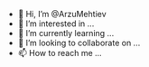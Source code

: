 - 👋 Hi, I’m @ArzuMehtiev
- 👀 I’m interested in ...
- 🌱 I’m currently learning ...
- 💞️ I’m looking to collaborate on ...
- 📫 How to reach me ...

<!---
ArzuMehtiev/ArzuMehtiev is a ✨ special ✨ repository because its `README.md` (this file) appears on your GitHub profile.
You can click the Preview link to take a look at your changes.
--->
